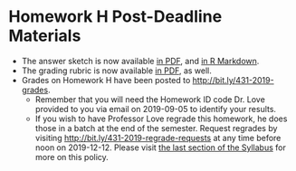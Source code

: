 # Homework H Post-Deadline Materials

- The answer sketch is now available [in PDF](https://github.com/THOMASELOVE/2019-431/blob/master/HOMEWORK/H/sketch_H.pdf), and [in R Markdown](https://github.com/THOMASELOVE/2019-431/blob/master/HOMEWORK/H/sketch_H.Rmd).
- The grading rubric is now available [in PDF](https://github.com/THOMASELOVE/2019-431/blob/master/HOMEWORK/H/hwH_rubric_2019.pdf), as well.
- Grades on Homework H have been posted to http://bit.ly/431-2019-grades.
    - Remember that you will need the Homework ID code Dr. Love provided to you via email on 2019-09-05 to identify your results.
    - If you wish to have Professor Love regrade this homework, he does those in a batch at the end of the semester. Request regrades by visiting http://bit.ly/431-2019-regrade-requests at any time before noon on 2019-12-12. Please visit [the last section of the Syllabus](https://thomaselove.github.io/2019-431-syllabus/general-course-policies.html#grade-appeal-policy---request-a-review-in-december) for more on this policy.

